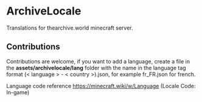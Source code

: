 # ArchiveLocale

Translations for thearchive.world minecraft server.

## Contributions
Contributions are welcome, if you want to add a language, create a file in the **assets/archivelocale/lang** folder with the name in the language tag format (< language > - < country >).json, for example fr_FR.json for french.

Language code reference https://minecraft.wiki/w/Language (Locale Code: In-game)
